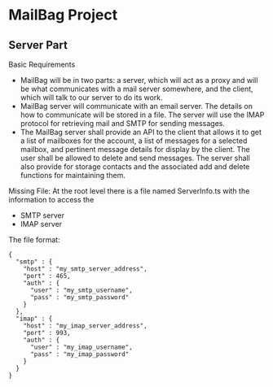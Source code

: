 # MailBag Project

## Server Part

Basic Requirements
* MailBag will be in two parts: a server, which will act as a proxy and will be what communicates with a mail server somewhere, and the client, which will talk to our server to do its work.
*	MailBag server will communicate with an email server. The details on how to communicate will be stored in a file. The server will use the IMAP protocol for retrieving mail and SMTP for sending messages.
*	The MailBag server shall provide an API to the client that allows it to get a list of mailboxes for the account, a list of messages for a selected mailbox, and pertinent message details for display by the client. The user shall be allowed to delete and send messages. The server shall also provide for storage contacts and the associated add and delete functions for maintaining them.

Missing File:
At the root level there is a file named ServerInfo.ts with the information to access the
* SMTP server 
* IMAP server

The file format:
```
{
  "smtp" : {
    "host" : "my_smtp_server_address",
    "port" : 465,
    "auth" : {
      "user" : "my_smtp_username",
      "pass" : "my_smtp_password"
    }
  },
  "imap" : {
    "host" : "my_imap_server_address",
    "port" : 993,
    "auth" : {
      "user" : "my_imap_username",
      "pass" : "my_imap_password"
    }
  }
}
```